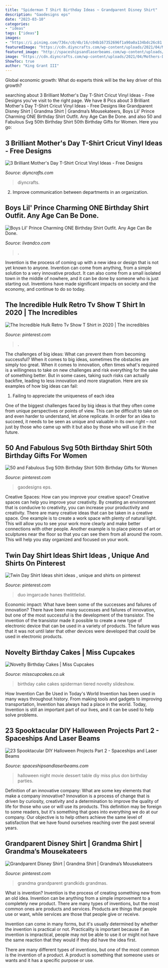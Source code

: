 ```yaml
---
title: "Spiderman T Shirt Birthday Ideas ~ Grandparent Disney Shirt"
description: "Gaodesigns eps"
date: "2023-03-10"
categories:
- "ideas"
tags: ["ideas"]
images:
- "https://i.pinimg.com/736x/c0/4b/16/c04b167352696f1a90a0a134bdc26c81.jpg"
featuredImage: "https://cdn.diyncrafts.com/wp-content/uploads/2021/04/Mothers-Day-TShirts-10.jpg"
featured_image: "http://spaceshipsandlaserbeams.com/wp-content/uploads/2015/09/halloween-movie-night-party-ideas.jpg"
image: "https://cdn.diyncrafts.com/wp-content/uploads/2021/04/Mothers-Day-TShirts-10.jpg"
ShowToc: true
author: "King Grant III"
---
```



Global economic growth: What do experts think will be the key driver of this growth?
 

	

		
searching about 3 Brilliant Mother&#039;s Day T-Shirt Cricut Vinyl Ideas - Free Designs you've visit to the right page. We have 8 Pics about 3 Brilliant Mother&#039;s Day T-Shirt Cricut Vinyl Ideas - Free Designs like Grandparent Disney Shirt | Grandma Shirt | Grandma’s Mousekateers, Boys Lil&#039; Prince Charming ONE Birthday Shirt Outfit. Any Age Can Be Done. and also 50 and Fabulous Svg 50th Birthday Shirt 50th Birthday Gifts for Women. Here you go:
		
    
## 3 Brilliant Mother&#039;s Day T-Shirt Cricut Vinyl Ideas - Free Designs

<img loading=lazy src="https://cdn.diyncrafts.com/wp-content/uploads/2021/04/Mothers-Day-TShirts-10.jpg" onerror="this.onerror=null;this.src='https://tse2.mm.bing.net/th?id=OIP.EmWEwgM_sPd9gGbNYK55JwHaLH&amp;pid=15.1';" alt="3 Brilliant Mother&#039;s Day T-Shirt Cricut Vinyl Ideas - Free Designs">

_Source: diyncrafts.com_

>diyncrafts. 

	

2. Improve communication between departments in an organization.

    
## Boys Lil&#039; Prince Charming ONE Birthday Shirt Outfit. Any Age Can Be Done.

<img loading=lazy src="https://www.livandco.com/uploads/2/4/3/8/24388479/s418512191466671527_p155_i20_w665.jpeg" onerror="this.onerror=null;this.src='https://tse2.mm.bing.net/th?id=OIP.4RL3hq4XM-26uOP-foFl8gHaLZ&amp;pid=15.1';" alt="Boys Lil&#039; Prince Charming ONE Birthday Shirt Outfit. Any Age Can Be Done.">

_Source: livandco.com_

>. 

	

Invention is the process of coming up with a new idea or design that is not yet known to anyone. Invention can come from anything, from a simple solution to a very innovative product. It can also come from a small isolated town in the middle of nowhere, and it can be done by someone who is just starting out. Inventions have made significant impacts on society and the economy, and continue to do so today.

    
## The Incredible Hulk Retro Tv Show T Shirt In 2020 | The Incredibles

<img loading=lazy src="https://i.pinimg.com/736x/f2/cf/86/f2cf86f5e40817e3e1f510beac1b01c8.jpg" onerror="this.onerror=null;this.src='https://tse3.mm.bing.net/th?id=OIP.M3_jbw_HqN2EJhzsR4BQSwHaGu&amp;pid=15.1';" alt="The Incredible Hulk Retro Tv Show T Shirt in 2020 | The incredibles">

_Source: pinterest.com_

>. 

	

The challenges of big ideas: What can prevent them from becoming successful?
When it comes to big ideas, sometimes the obstacles are simply too great. When it comes to innovation, often times what's required is a willingness to take on new challenges and risk everything for the sake of something better. But in some cases, taking such risks can actually backfire, leading to less innovation and more stagnation. Here are six examples of how big ideas can fail:
1) Failing to appreciate the uniqueness of each idea

One of the biggest challenges faced by big ideas is that they often come from unique perspectives or points of view. This can be difficult to take on and even harder to understand, let alone replicate. In order for an idea to succeed, it needs to be seen as unique and valuable in its own right – not just by those who came up with it but also by those who will use it in the future.

    
## 50 And Fabulous Svg 50th Birthday Shirt 50th Birthday Gifts For Women

<img loading=lazy src="https://i.pinimg.com/736x/22/79/f0/2279f099e93b7257b020bf7df4c96a5e.jpg" onerror="this.onerror=null;this.src='https://tse2.mm.bing.net/th?id=OIP.aH51NkyHcWH1PYcRVq-_bQHaF3&amp;pid=15.1';" alt="50 and Fabulous Svg 50th Birthday Shirt 50th Birthday Gifts for Women">

_Source: pinterest.com_

>gaodesigns eps. 

	

Creative Spaces: How can you improve your creative space?
Creative spaces can help you improve your creativity. By creating an environment that is conducive to creativity, you can increase your productivity and creativity. There are many creative ideas that can be taken in a creative space. One example is to create a work space with plenty of natural light. This will allow you to see your work more clearly and make better connections with other people. Another example is to place pieces of art or sculptures near the floor so that you can see them from all around the room. This will help you stay organized and focused on your work.

    
## Twin Day Shirt Ideas Shirt Ideas , Unique And Shirts On Pinterest

<img loading=lazy src="https://i.pinimg.com/736x/45/8b/f0/458bf0199a9394f6b7752e4bed5475be--twin-day-shirt-ideas.jpg" onerror="this.onerror=null;this.src='https://tse1.mm.bing.net/th?id=OIP.4O11dbllqvBDkbwenFpWqQAAAA&amp;pid=15.1';" alt="Twin Day Shirt Ideas shirt ideas , unique and shirts on pinterest">

_Source: pinterest.com_

>duo imgarcade hanes thelittlelist. 

	

Economic impact: What have been some of the successes and failures of innovation?
There have been many successes and failures of innovation, but one of the most successful is the development of the transistor. The invention of the transistor made it possible to create a new type of electronic device that can be used in a variety of products. The failure was that it was not until later that other devices were developed that could be used in electronic products.

    
## Novelty Birthday Cakes | Miss Cupcakes

<img loading=lazy src="http://www.misscupcakes.co.uk/wp-content/gallery/birthday-cakes/2-tiered-spiderman-birthday-cake.jpg" onerror="this.onerror=null;this.src='https://tse1.mm.bing.net/th?id=OIP.effN0W35twl0WxqvNVwXqgAAAA&amp;pid=15.1';" alt="Novelty Birthday Cakes | Miss Cupcakes">

_Source: misscupcakes.co.uk_

>birthday cake cakes spiderman tiered novelty slideshow. 

	

How Invention Can Be Used in Today's World
Invention has been used in many ways throughout history. From making tools and gadgets to improving transportation, Invention has always had a place in the world. Today, Invention is still an important part of our lives, and it can be used to help solve problems.

    
## 23 Spooktacular DIY Halloween Projects Part 2 - Spaceships And Laser Beams

<img loading=lazy src="http://spaceshipsandlaserbeams.com/wp-content/uploads/2015/09/halloween-movie-night-party-ideas.jpg" onerror="this.onerror=null;this.src='https://tse1.mm.bing.net/th?id=OIP.NDwWZ19DuvGKIs0B_FFwOAHaLH&amp;pid=15.1';" alt="23 Spooktacular DIY Halloween Projects Part 2 - Spaceships and Laser Beams">

_Source: spaceshipsandlaserbeams.com_

>halloween night movie dessert table diy miss plus don birthday parties. 

	

Definition of an innovative company: What are some key elements that make a company innovative?
Innovation is a process of change that is driven by curiosity, creativity and a determination to improve the quality of life for those who use or will use its products. This definition may be foreign to some readers, but it's something that goes into everything we do at our company. Our objective is to help others achieve the same level of satisfaction that we have found ourselves reaching over the past several years.

    
## Grandparent Disney Shirt | Grandma Shirt | Grandma’s Mousekateers

<img loading=lazy src="https://i.pinimg.com/736x/c0/4b/16/c04b167352696f1a90a0a134bdc26c81.jpg" onerror="this.onerror=null;this.src='https://tse3.mm.bing.net/th?id=OIP.tRQhiSAWOkAlovVMrpz2QAHaHp&amp;pid=15.1';" alt="Grandparent Disney Shirt | Grandma Shirt | Grandma’s Mousekateers">

_Source: pinterest.com_

>grandma grandparent grandkids grandmas. 

	

What is invention?
Invention is the process of creating something new from an old idea. Invention can be anything from a simple improvement to a completely new product. 
There are many types of inventions, but the most common ones are products and services. Products are things that people use or want, while services are those that people give or receive. 

Invention can come in many forms, but it's usually determined by whether the invention is practical or not. Practicality is important because if an invention is impractical, people may not be able to use it or might not have the same reaction that they would if they did have the idea first. 

There are many different types of inventions, but one of the most common is the invention of a product. A product is something that someone uses or wants and it has a specific purpose or use.

